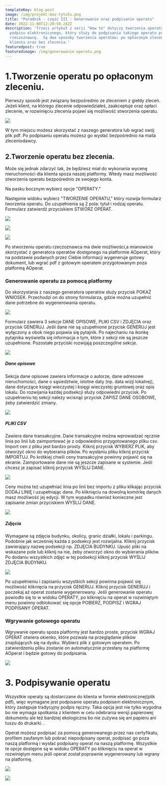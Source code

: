 ```yaml
---
templateKey: blog-post
image: /img/projekt-bez-tytułu.png
title: "Poradnik - część III : Generowanie oraz podpisanie operatu"
date: 2022-11-08T12:20:50.242Z
description: 'Trzeci artykuł z serii "How to" dotyczy tworzenia operatu oraz
  podpisu elektronicznego, który służy do podpisania takiego operatu przez
  rzeczoznawcę.  Są dwa sposoby tworzenia operatów: po opłaconym zleceniu przez
  klienta oraz bez zlecenia.'
featuredpost: true
featuredimage: /img/generowanie-operatu.png
---
```

# 1.Tworzenie operatu po opłaconym zleceniu.

Pierwszy sposób jest związany bezpośrednio ze zleceniem z giełdy zleceń. Jeżeli klient, na którego zlecenie odpowiedziałeś, zaakceptuje oraz opłaci zlecenie, w rozwinięciu zlecenia pojawi się możliwość stworzenia operatu. 

![](/img/market_expanded_row_paid.png)

W tym miejscu możesz skorzystać z naszego generatora lub wgrać swój plik pdf. Po podpisaniu operatu możesz go wysłać bezpośrednio na maila zleceniodawcy.

## 2.Tworzenie operatu bez zlecenia.

Może się jednak zdarzyć tak, że będziesz miał do wykonania wycenę nieruchomości dla klienta spoza naszej platformy. Wtedy masz  możliwość stworzenia operatu bezpośrednio ze swojego konta. 

Na pasku bocznym wybierz opcje "OPERATY." 

Następnie widoku wybierz "TWORZENIE OPERATU," który rozwija formularz tworzenia operatu. Do uzupełnienia są 2 pola: tytuł i rodzaj operatu. Formularz zatwierdź przyciskiem STWÓRZ OPERAT.

![](/img/sidebar_operator_operats.png)

![](/img/operats_create_operat.png)

![](https://aoperat.pl/img/operats_create_operat_expanded.png)

Po stworzeniu operatu rzeczoznawca ma dwie możliwości,a mianowicie skorzystać z generatora operatów dostępnego na platformie AOperat, który na podstawie podanych przez Ciebie informacji wygeneruje gotowy dokument,  lub wgrać pdf z gotowym operatem przygotowanym poza platformą AOperat. 

### Generowanie operatu za pomocą platformy

Do skorzystania z naszego generatora operatów służy przycisk POKAŻ WNIOSEK. Przechodzi on do strony formularza, gdzie można uzupełnić dane potrzebne do wygenerowania operatu.

![](https://aoperat.pl/img/operats_expanded_after_creation_show_form.png)

Formularz zawiera 3 sekcje DANE OPISOWE, PLIKI CSV i ZDJĘCIA oraz przycisk GENERUJ. Jeśli dane nie są uzupełnione przycisk GENERUJ jest wyłączony a obok niego pojawia się pytajnik. Po najechaniu na ikonkę pytajnika wyświetla się informacja o tym, które z sekcji nie są jeszcze uzupełnione. Pozostałe przyciski rozwijają poszczególne sekcje.

![](/img/projekt-bez-tytułu-1-.png)

##### **D﻿ane opisowe**

Sekcja dane opisowe zawiera informacje o autorze, dane adresowe nieruchomości, dane o sąsiedztwie, istotne daty (np. data wizji lokalnej), dane dotyczące księgi wieczystej i księgi wieczystej gruntowej oraz opis lokalu. Do rozwijania każdej podsekcji służy odpowiedni przycisk. Po uzupełnieniu tej sekcji należy wcisnąć przycisk ZAPISZ DANE OSOBOWE, żeby zatwierdzić zmiany.

![](https://aoperat.pl/img/generate_operat_form_data.png)

##### **PLIKI CSV**

Zawiera dane transakcyjne. Dane transakcyjne można wprowadzać ręcznie linia po linii lub zaimportować je z odpowiednio przygotowanego pliku csv. Import cen z pliku jest bardzo prosty. Kliknij przycisk WYBIERZ PLIK, aby otworzyć okno do wybierania plików. Po wysłaniu pliku kliknij przycisk IMPORTUJ. Po krótkiej chwili ceny transakcyjne powinny pojawić się na ekranie. Zaimportowane dane nie są jeszcze zapisane w systemie. Jeśli chcesz je zapisać kliknij przycisk WYŚLIJ DANE.

![](https://aoperat.pl/img/generate_operat_form_csv.png)

Ceny można też uzupełniać linia po linii bez importu z pliku klikając przycisk DODAJ LINIĘ i uzupełniając dane. Po kliknięciu na dowolną komórkę danych masz możliwość jej edycji. W tym wypadku również konieczne jest zapisanie zmian przyciskiem WYŚLIJ DANE.

![](https://aoperat.pl/img/generate_operat_form_csv_edit_line.png)

##### **Z﻿djęcia**

Wymagane są zdjęcia budynku, okolicy, granic działki, lokalu i parkingu. Podobnie jak wcześniej każda z podsekcji jest rozwijalna. Kliknij przycisk zawierający nazwę podsekcji np. ZDJĘCIA BUDYNKU. Upuść pliki na wskazane pole lub kliknij na nie, żeby otworzyć okno do wybierania plików. Po dodaniu wszystkich zdjęć w tej podsekcji kliknij przycisk WYŚLIJ ZDJĘCIA BUDYNKU.

![](https://aoperat.pl/img/generate_operat_form_images.png)

Po uzupełnieniu i zapisaniu wszystkich sekcji powinna pojawić się możliwość kliknięcia na przycisk GENERUJ. Kliknij przycisk GENERUJ i poczekaj aż operat zostanie wygenerowany. Jeśli generowanie operatu powiodło się to w widoku OPERATY, po kliknięciu na operat w rozwiniętym menu powinny odblokować się opcje POBIERZ, PODPISZ i WGRAJ PODPISANY OPERAT.

### Wgrywanie gotowego operatu

Wgrywanie operatu spoza platformy jest bardzo proste, przycisk WGRAJ OPERAT otwiera okienko, które pozwala na przeglądanie plików znajdujących się na dysku. Wybierz plik z gotowym operatem. Po zatwierdzeniu pliku zostanie on automatycznie przesłany na platformę AOperat i będzie gotowy do podpisania.

![](https://aoperat.pl/img/operats_expanded_after_creation_upload.png)

# 3. Podpisywanie operatu

Wszystkie operaty są dostarczane do klienta w formie elektronicznej(plik pdf), więc wymagane jest podpisanie operatu podpisem elektronicznym, który zastępuje tradycyjny podpis ręczny. Taka opcja jest nie tylko wygodna bo nie wymaga spotkania z klientem w celu odebrania wersji papierowej dokumentu ale też bardziej ekologiczna bo nie zużywa się ani papieru ani tuszu do drukarki. . 

Operat możesz podpisać za pomocą generowanego przez nas certyfikatu, profilem zaufanym lub pobrać niepodpisany operat, podpisać go poza naszą platformą i wysłać podpisany operat na naszą platformę. Wszystkie te opcje dostępne są w widoku OPERATY po kliknięciu na operat w rozwiniętym menu jeśli operat został poprawnie wygenerowany lub wgrany na platformę.

![](https://aoperat.pl/img/operats_operat_after_generation.png)

![](https://aoperat.pl/img/operats_sign_own_certificate.png)